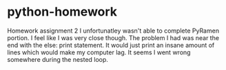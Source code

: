 # python-homework
Homework assignment 2
I unfortunatley wasn't able to complete PyRamen portion. I feel like I was very close though.
The problem I had was near the end with the else: print statement. 
It would just print an insane amount of lines which would make my computer lag.
It seems I went wrong somewhere during the nested loop.
